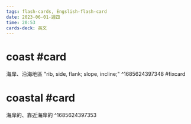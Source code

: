 ```yaml
---
tags: flash-cards, Engslish-flash-card
date: 2023-06-01-週四
time: 20:53
cards-deck: 英文
---
```


# coast #card 
海岸、沿海地區
"rib, side, flank; slope, incline;"
^1685624397348
#fixcard 

# coastal #card 
海岸的、靠近海岸的
^1685624397353

